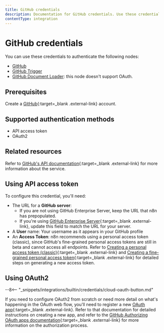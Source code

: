 ```yaml
---
title: GitHub credentials
description: Documentation for GitHub credentials. Use these credentials to authenticate GitHub in n8n, a workflow automation platform.
contentType: integration
---
```


# GitHub credentials

You can use these credentials to authenticate the following nodes:

- [GitHub](/integrations/builtin/app-nodes/n8n-nodes-base.github/)
- [GitHub Trigger](/integrations/builtin/trigger-nodes/n8n-nodes-base.githubtrigger/)
- [GitHub Document Loader](/integrations/builtin/cluster-nodes/sub-nodes/n8n-nodes-langchain.documentgithubloader): this node doesn't support OAuth.

## Prerequisites

Create a [GitHub](https://github.com/){:target=_blank .external-link} account.

## Supported authentication methods

- API access token
- OAuth2

## Related resources

Refer to [GitHub's API documentation](https://docs.github.com/en/rest){:target=_blank .external-link} for more information about the service.

## Using API access token

To configure this credential, you'll need:

- The URL for a **GitHub server**:
    - If you are not using GitHub Enterprise Server, keep the URL that n8n has prepopulated.
    - If you're using [GitHub Enterprise Server](https://docs.github.com/en/enterprise-server@3.9/admin/overview/about-github-enterprise-server){:target=_blank .external-link}, update this field to match the URL for your server.
- A **User** name: Your username as it appears in your GitHub profile
- An **Access Token**: n8n recommends using a personal access token (classic), since GitHub's fine-grained personal access tokens are still in beta and cannot access all endpoints. Refer to [Creating a personal access token (classic)](https://docs.github.com/en/authentication/keeping-your-account-and-data-secure/managing-your-personal-access-tokens#creating-a-personal-access-token-classic){:target=_blank .external-link} and [Creating a fine-grained personal access token](https://docs.github.com/en/authentication/keeping-your-account-and-data-secure/managing-your-personal-access-tokens#creating-a-fine-grained-personal-access-token){:target=_blank .external-link} for detailed steps on generating a new access token.


## Using OAuth2

--8<-- "_snippets/integrations/builtin/credentials/cloud-oauth-button.md"

If you need to configure OAuth2 from scratch or need more detail on what's happening in the OAuth web flow, you'll need to register a new [OAuth app](https://docs.github.com/en/apps/oauth-apps){:target=_blank .external-link}. Refer to that documentation for detailed instructions on creating a new app, and refer to the [GitHub Authorizing OAuth apps documentation](https://docs.github.com/en/apps/oauth-apps/using-oauth-apps/authorizing-oauth-apps){:target=_blank .external-link} for more information on the authorization process.
